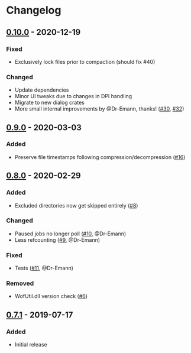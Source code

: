 # Changelog

## [0.10.0] - 2020-12-19

### Fixed

- Exclusively lock files prior to compaction (should fix #40)

### Changed

- Update dependencies
- Minor UI tweaks due to changes in DPI handling
- Migrate to new dialog crates
- More small internal improvements by @Dr-Emann, thanks! ([#30], [#32])

## [0.9.0] - 2020-03-03

### Added

- Preserve file timestamps following compression/decompression ([#16])

## [0.8.0] - 2020-02-29

### Added

- Excluded directories now get skipped entirely ([#8])

### Changed

- Paused jobs no longer poll ([#10], @Dr-Emann)
- Less refcounting ([#9], @Dr-Emann)

### Fixed

- Tests ([#11], @Dr-Emann)

### Removed

- WofUtil.dll version check ([#6])

## [0.7.1] - 2019-07-17

### Added

- Initial release

[0.7.1]: https://github.com/Freaky/Compactor/releases/tag/v0.7.1
[0.8.0]: https://github.com/Freaky/Compactor/releases/tag/v0.8.0
[0.9.0]: https://github.com/Freaky/Compactor/releases/tag/v0.9.0
[0.10.0]: https://github.com/Freaky/Compactor/releases/tag/v0.10.0
[#6]: https://github.com/Freaky/Compactor/issues/6
[#8]: https://github.com/Freaky/Compactor/issues/8
[#9]: https://github.com/Freaky/Compactor/pull/9
[#10]: https://github.com/Freaky/Compactor/pull/10
[#11]: https://github.com/Freaky/Compactor/pull/11
[#16]: https://github.com/Freaky/Compactor/issues/16
[#30]: https://github.com/Freaky/Compactor/pull/30
[#32]: https://github.com/Freaky/Compactor/pull/32
[#40]: https://github.com/Freaky/Compactor/issues/40
